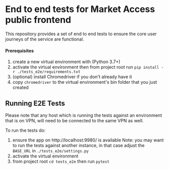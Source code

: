 # End to end tests for Market Access public frontend

This repository provides a set of end to end tests to ensure the core user journeys of the service are functional.

#### Prerequisites
1. create a new virtual environment with (Python 3.7+)
2. activate the virtual environment then from project root run `pip install -r ./tests_e2e/requirements.txt`
3. (optional) install Chromedriver if you don't already have it
4. copy `chromedriver` to the virtual environment's bin folder that you just created

## Running E2E Tests
Please note that any host which is running the tests against an environment that is on VPN, will need to be connected to the same VPN as well.

To run the tests do:
1. ensure the app on http://localhost:9980/ is available
Note: you may want to run the tests against another instance, in that case adjust the `BASE_URL` in `./tests_e2e/settings.py`
2. activate the virtual environment
3. from project root `cd tests_e2e` then run `pytest`
